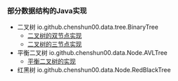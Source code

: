 ### 部分数据结构的Java实现

* 二叉树 io.github.chenshun00.data.tree.BinaryTree
  * [二叉树的双节点实现](https://www.yuque.com/chenshun00/sbny2o/xb92cq)
  * [二叉树的三节点实现](https://www.yuque.com/chenshun00/sbny2o/rxwtzp)
* 平衡二叉树 io.github.chenshun00.data.Node.AVLTree
  * [平衡二叉树的实现](https://www.yuque.com/chenshun00/sbny2o/rxwtzp)
* 红黑树 io.github.chenshun00.data.Node.RedBlackTree

